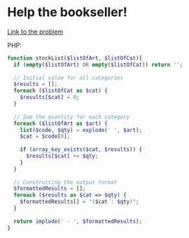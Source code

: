 # Help the bookseller!

[Link to the problem](https://www.codewars.com/kata/54dc6f5a224c26032800005c)

PHP:

```php
function stockList($listOfArt, $listOfCat){
  if (empty($listOfArt) OR empty($listOfCat)) return '';
  
  // Initial value for all categories
  $results = [];
  foreach ($listOfCat as $cat) {
    $results[$cat] = 0;
  }
  
  // Sum the quantity for each category
  foreach ($listOfArt as $art) {
    list($code, $qty) = explode(' ', $art);
    $cat = $code[0];
    
    if (array_key_exists($cat, $results)) {
      $results[$cat] += $qty;
    }
  }
  
  // Constructing the output format
  $formattedResults = [];
  foreach ($results as $cat => $qty) {
    $formattedResults[] = "($cat : $qty)";
  }
  
  return implode(' - ', $formattedResults);
}
```
